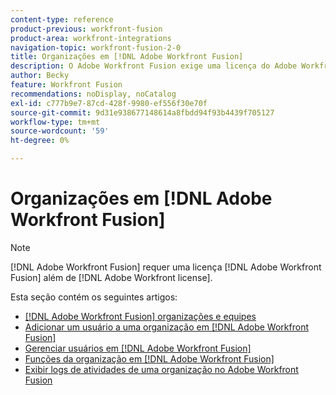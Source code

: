 ```yaml
---
content-type: reference
product-previous: workfront-fusion
product-area: workfront-integrations
navigation-topic: workfront-fusion-2-0
title: Organizações em [!DNL Adobe Workfront Fusion]
description: O Adobe Workfront Fusion exige uma licença do Adobe Workfront Fusion, além de uma licença do Adobe Workfront.
author: Becky
feature: Workfront Fusion
recommendations: noDisplay, noCatalog
exl-id: c777b9e7-87cd-428f-9980-ef556f30e70f
source-git-commit: 9d31e938677148614a8fbdd94f93b4439f705127
workflow-type: tm+mt
source-wordcount: '59'
ht-degree: 0%

---
```


# Organizações em [!DNL Adobe Workfront Fusion]

>[!NOTE]
>
>[!DNL Adobe Workfront Fusion] requer uma licença [!DNL Adobe Workfront Fusion] além de [!DNL Adobe Workfront license].

Esta seção contém os seguintes artigos:

* [[!DNL Adobe Workfront Fusion] organizações e equipes](../../workfront-fusion/organizations/organizations-and-teams.md)
* [Adicionar um usuário a uma organização em [!DNL Adobe Workfront Fusion]](../../workfront-fusion/organizations/add-user-to-an-organization.md)
* [Gerenciar usuários em  [!DNL Adobe Workfront Fusion]](../../workfront-fusion/organizations/manage-fusion-users.md)
* [Funções da organização em  [!DNL Adobe Workfront Fusion]](../../workfront-fusion/organizations/organization-roles.md)
* [Exibir logs de atividades de uma organização no Adobe Workfront Fusion](/help/quicksilver/workfront-fusion/organizations/view-activity-logs-for-an-org.md)



